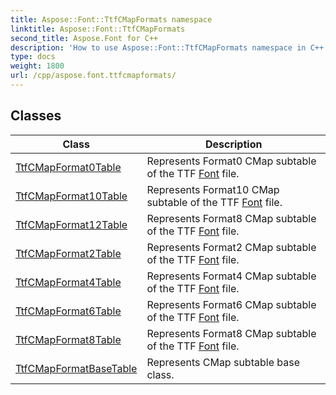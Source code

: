 ```yaml
---
title: Aspose::Font::TtfCMapFormats namespace
linktitle: Aspose::Font::TtfCMapFormats
second_title: Aspose.Font for C++
description: 'How to use Aspose::Font::TtfCMapFormats namespace in C++.'
type: docs
weight: 1800
url: /cpp/aspose.font.ttfcmapformats/
---
```




## Classes

| Class | Description |
| --- | --- |
| [TtfCMapFormat0Table](./ttfcmapformat0table/) | Represents Format0 CMap subtable of the TTF [Font](../aspose.font/font/) file. |
| [TtfCMapFormat10Table](./ttfcmapformat10table/) | Represents Format10 CMap subtable of the TTF [Font](../aspose.font/font/) file. |
| [TtfCMapFormat12Table](./ttfcmapformat12table/) | Represents Format8 CMap subtable of the TTF [Font](../aspose.font/font/) file. |
| [TtfCMapFormat2Table](./ttfcmapformat2table/) | Represents Format2 CMap subtable of the TTF [Font](../aspose.font/font/) file. |
| [TtfCMapFormat4Table](./ttfcmapformat4table/) | Represents Format4 CMap subtable of the TTF [Font](../aspose.font/font/) file. |
| [TtfCMapFormat6Table](./ttfcmapformat6table/) | Represents Format6 CMap subtable of the TTF [Font](../aspose.font/font/) file. |
| [TtfCMapFormat8Table](./ttfcmapformat8table/) | Represents Format8 CMap subtable of the TTF [Font](../aspose.font/font/) file. |
| [TtfCMapFormatBaseTable](./ttfcmapformatbasetable/) | Represents CMap subtable base class. |
